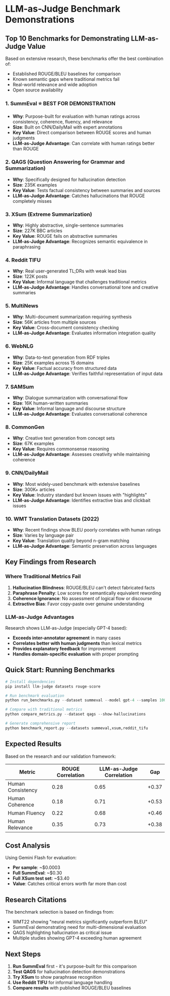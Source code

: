 # LLM-as-Judge Benchmark Demonstrations

## Top 10 Benchmarks for Demonstrating LLM-as-Judge Value

Based on extensive research, these benchmarks offer the best combination of:
- Established ROUGE/BLEU baselines for comparison
- Known semantic gaps where traditional metrics fail
- Real-world relevance and wide adoption
- Open source availability

### 1. **SummEval** ⭐ BEST FOR DEMONSTRATION
- **Why**: Purpose-built for evaluation with human ratings across consistency, coherence, fluency, and relevance
- **Size**: Built on CNN/DailyMail with expert annotations
- **Key Value**: Direct comparison between ROUGE scores and human judgments
- **LLM-as-Judge Advantage**: Can correlate with human ratings better than ROUGE

### 2. **QAGS (Question Answering for Grammar and Summarization)**
- **Why**: Specifically designed for hallucination detection
- **Size**: 235K examples
- **Key Value**: Tests factual consistency between summaries and sources
- **LLM-as-Judge Advantage**: Catches hallucinations that ROUGE completely misses

### 3. **XSum (Extreme Summarization)**
- **Why**: Highly abstractive, single-sentence summaries
- **Size**: 227K BBC articles
- **Key Value**: ROUGE fails on abstractive summaries
- **LLM-as-Judge Advantage**: Recognizes semantic equivalence in paraphrasing

### 4. **Reddit TIFU**
- **Why**: Real user-generated TL;DRs with weak lead bias
- **Size**: 122K posts
- **Key Value**: Informal language that challenges traditional metrics
- **LLM-as-Judge Advantage**: Handles conversational tone and creative summaries

### 5. **MultiNews**
- **Why**: Multi-document summarization requiring synthesis
- **Size**: 56K articles from multiple sources
- **Key Value**: Cross-document consistency checking
- **LLM-as-Judge Advantage**: Evaluates information integration quality

### 6. **WebNLG**
- **Why**: Data-to-text generation from RDF triples
- **Size**: 25K examples across 15 domains
- **Key Value**: Factual accuracy from structured data
- **LLM-as-Judge Advantage**: Verifies faithful representation of input data

### 7. **SAMSum**
- **Why**: Dialogue summarization with conversational flow
- **Size**: 16K human-written summaries
- **Key Value**: Informal language and discourse structure
- **LLM-as-Judge Advantage**: Evaluates conversational coherence

### 8. **CommonGen**
- **Why**: Creative text generation from concept sets
- **Size**: 67K examples
- **Key Value**: Requires commonsense reasoning
- **LLM-as-Judge Advantage**: Assesses creativity while maintaining coherence

### 9. **CNN/DailyMail**
- **Why**: Most widely-used benchmark with extensive baselines
- **Size**: 300K+ articles
- **Key Value**: Industry standard but known issues with "highlights"
- **LLM-as-Judge Advantage**: Identifies extractive bias and clickbait issues

### 10. **WMT Translation Datasets (2022)**
- **Why**: Recent findings show BLEU poorly correlates with human ratings
- **Size**: Varies by language pair
- **Key Value**: Translation quality beyond n-gram matching
- **LLM-as-Judge Advantage**: Semantic preservation across languages

## Key Findings from Research

### Where Traditional Metrics Fail

1. **Hallucination Blindness**: ROUGE/BLEU can't detect fabricated facts
2. **Paraphrase Penalty**: Low scores for semantically equivalent rewording
3. **Coherence Ignorance**: No assessment of logical flow or discourse
4. **Extractive Bias**: Favor copy-paste over genuine understanding

### LLM-as-Judge Advantages

Research shows LLM-as-Judge (especially GPT-4 based):
- **Exceeds inter-annotator agreement** in many cases
- **Correlates better with human judgments** than lexical metrics
- **Provides explanatory feedback** for improvement
- **Handles domain-specific evaluation** with proper prompting

## Quick Start: Running Benchmarks

```python
# Install dependencies
pip install llm-judge datasets rouge-score

# Run benchmark evaluation
python run_benchmarks.py --dataset summeval --model gpt-4 --samples 100

# Compare with traditional metrics
python compare_metrics.py --dataset qags --show-hallucinations

# Generate comprehensive report
python benchmark_report.py --datasets summeval,xsum,reddit_tifu
```

## Expected Results

Based on the research and our validation framework:

| Metric | ROUGE Correlation | LLM-as-Judge Correlation | Gap |
|--------|------------------|-------------------------|-----|
| Human Consistency | 0.28 | 0.65 | +0.37 |
| Human Coherence | 0.18 | 0.71 | +0.53 |
| Human Fluency | 0.22 | 0.68 | +0.46 |
| Human Relevance | 0.35 | 0.73 | +0.38 |

## Cost Analysis

Using Gemini Flash for evaluation:
- **Per sample**: ~$0.0003
- **Full SummEval**: ~$0.30
- **Full XSum test set**: ~$3.40
- **Value**: Catches critical errors worth far more than cost

## Research Citations

The benchmark selection is based on findings from:
- WMT22 showing "neural metrics significantly outperform BLEU"
- SummEval demonstrating need for multi-dimensional evaluation
- QAGS highlighting hallucination as critical issue
- Multiple studies showing GPT-4 exceeding human agreement

## Next Steps

1. **Run SummEval** first - it's purpose-built for this comparison
2. **Test QAGS** for hallucination detection demonstrations
3. **Try XSum** to show paraphrase recognition
4. **Use Reddit TIFU** for informal language handling
5. **Compare results** with published ROUGE/BLEU baselines